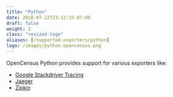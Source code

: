 ```yaml
---
title: "Python"
date: 2018-07-22T23:12:15-07:00
draft: false
weight: 2
class: "resized-logo"
aliases: [/supported-exporters/python]
logo: /images/python-opencensus.png
---
```


OpenCensus Python provides support for various exporters like:

* [Google Stackdriver Tracing](/supported-exporters/python/stackdriver/)
* [Jaeger](/supported-exporters/python/jaeger)
* [Zipkin](/supported-exporters/python/zipkin)
